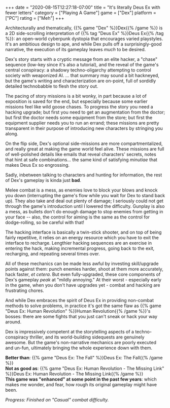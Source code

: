 +++
date = "2020-08-15T12:27:18-07:00"
title = "It's literally Deus Ex with fewer letters"
category = ["Playing A Game"]
game = ["Dex"]
platform = ["PC"]
rating = ["Meh"]
+++

Architecturally and thematically, {{% game "Dex" %}}Dex{{% /game %}} is a 2D side-scrolling interpretation of {{% tag "Deus Ex" %}}Deus Ex{{% /tag %}}: an open-world cyberpunk dystopia that encourages varied playstyles.  It's an ambitious design to ape, and while Dex pulls off a surprisingly-good narrative, the execution of its gameplay leaves <i>much</i> to be desired.

Dex's story starts with a cryptic message from an elite hacker, a "chase" sequence (low-key since it's also a tutorial), and the reveal of the game's central conspiracy: a shadowy techno-oligarchy attempting to control society with weaponized AI.  ... that summary may sound a bit hackneyed, but the game's writing and characterization are on-point, full of sordidly detailed technobabble to flesh the story out.

The pacing of story missions is a bit wonky, in part because a lot of exposition is saved for the end, but especially because some earlier missions feel like wild goose chases.  To progress the story you need a hacking upgrade; but first you need to get an augmentation from the doctor; but first the doctor needs some equipment from the store; but first the equipment supplier needs you to run an errand; these missions are pretty transparent in their purpose of introducing new characters by stringing you along.

On the flip side, Dex's optional side-missions are more compartmentalized, and really great at making the game world feel alive.  These missions are full of well-polished details like emails that reveal characters' secrets, notes that hint at safe combinations... the same kind of satisfying <i>minutiae</i> that makes Deus Ex so engrossing.

Sadly, inbetween talking to characters and hunting for information, the rest of Dex's gameplay is kinda just <b>bad</b>.

Melee combat is a mess, as enemies love to block your blows and knock you down (interrupting the game's flow while you wait for Dex to stand back up).  They also take and deal out plenty of damage; I seriously could not get through the game's introduction until I lowered the difficulty.  Gunplay is also a mess, as bullets don't do enough damage to stop enemies from getting in your face -- also, the control for aiming is the same as the control for dodge-rolling, so be careful with that!

The hacking interface is basically a twin-stick shooter, and on top of being fairly repetitive, it relies on an energy resource which you have to exit the interface to recharge.  Lengthier hacking sequences are an exercise in entering the hack, making incremental progress, going back to the exit, recharging, and repeating several times over.

All of these mechanics can be made less awful by investing skill/upgrade points against them: punch enemies harder, shoot at them more accurately, hack faster, <i>et cetera</i>.  But even fully-upgraded, these core components of Dex's gameplay <i>peak</i> at "mildly annoying."  At their worst - especially early in the game, when you don't have upgrades yet - combat and hacking are frustrating chores.

And while Dex embraces the spirit of Deus Ex in providing non-combat methods to solve problems, in practice it's got the same flaw as {{% game "Deus Ex: Human Revolution" %}}Human Revolution{{% /game %}}'s bosses: there are some fights that you just can't sneak or hack your way around.

Dex is impressively competent at the storytelling aspects of a techno-conspiracy thriller, and its world-building sidequests are genuinely awesome.  But the game's non-narrative mechanics are poorly executed and un-fun, ultimately bringing the whole experience down with them.

<b>Better than</b>: {{% game "Deus Ex: The Fall" %}}Deus Ex: The Fall{{% /game %}}  
<b>Not as good as</b>: {{% game "Deus Ex: Human Revolution - The Missing Link" %}}Deus Ex: Human Revolution - The Missing Link{{% /game %}}  
<b>This game was "enhanced" at some point in the past few years</b>: which makes me wonder, and fear, how rough its original gameplay might have been.

<i>Progress: Finished on "Casual" combat difficulty.</i>
